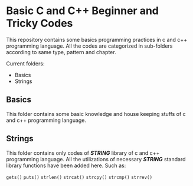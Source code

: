 # Basic C and C++ Beginner and Tricky Codes

This repository contains some basics programming practices in c and c++ programming
language. All the codes are categorized in sub-folders according to same type,
pattern and chapter.

Current folders:

* Basics
* Strings

## Basics

This folder contains some basic knowledge and house keeping stuffs of c and c++
programming language.

## Strings

This folder contains only codes of ***STRING*** library of c and c++
programming language. All the utilizations of necessary ***STRING*** standard library
functions have been added here. Such as:

`gets()` `puts()` `strlen()` `strcat()` `strcpy()` `strcmp()` `strrev()`
